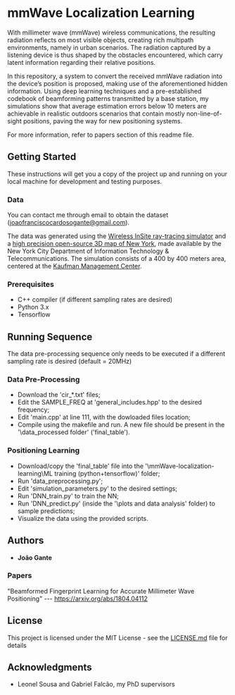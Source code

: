 # mmWave Localization Learning

With millimeter wave (mmWave) wireless communications, the resulting radiation reflects on most visible objects, creating
rich multipath environments, namely in urban scenarios. The radiation captured by a listening device is thus shaped by the
obstacles encountered, which carry latent information regarding their relative positions. 

In this repository, a system to convert the received mmWave radiation into the device’s position is proposed, making use
of the aforementioned hidden information. Using deep learning techniques and a pre-established codebook of beamforming
patterns transmitted by a base station, my simulations show that average estimation errors below 10 meters are achievable in
realistic outdoors scenarios that contain mostly non-line-of-sight positions, paving the way for new positioning systems. 

For more information, refer to papers section of this readme file.


## Getting Started

These instructions will get you a copy of the project up and running on your local machine for development and testing purposes.

### Data

You can contact me through email to obtain the dataset (joaofranciscocardosogante@gmail.com). 

The data was generated using the [Wireless InSite ray-tracing simulator](https://www.remcom.com/wireless-insite-em-propagation-software/) and a [high precision open-source 3D map of New York](http://www1.nyc.gov/site/doitt/initiatives/3d-building.page), made available by the New York City Department of Information Technology & Telecommunications. The simulation consists of a 400 by 400 meters area, centered at the [Kaufman Management Center](https://goo.gl/maps/xrqvT9VS59K2).


### Prerequisites

- C++ compiler (if different sampling rates are desired)
- Python 3.x
- Tensorflow


## Running Sequence

The data pre-processing sequence only needs to be executed if a different sampling rate is desired (default = 20MHz)

### Data Pre-Processing
- Download the 'cir_\*.txt' files; 
- Edit the SAMPLE_FREQ at 'general_includes.hpp' to the desired frequency; 
- Edit 'main.cpp' at line 111, with the dowloaded files location; 
- Compile using the makefile and run. A new file should be present in the '\data_processed folder' ('final_table').

### Positioning Learning
- Download/copy the 'final_table' file into the '\mmWave-localization-learning\ML training (python+tensorflow)' folder; 
- Run 'data_preprocessing.py'; 
- Edit 'simulation_parameters.py' to the desired settings; 
- Run 'DNN_train.py' to train the NN; 
- Run 'DNN_predict.py' (inside the '\plots and data analysis' folder) to sample predictions;
- Visualize the data using the provided scripts.
 

## Authors

* **João Gante**

### Papers

"Beamformed Fingerprint Learning for Accurate Millimeter Wave Positioning" --- https://arxiv.org/abs/1804.04112

## License

This project is licensed under the MIT License - see the [LICENSE.md](LICENSE.md) file for details

## Acknowledgments

* Leonel Sousa and Gabriel Falcão, my PhD supervisors
